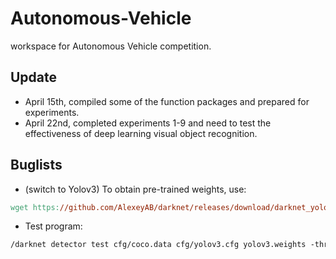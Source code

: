 # Autonomous-Vehicle
workspace for Autonomous Vehicle competition.

## Update
* April 15th, compiled some of the function packages and prepared for experiments.
* April 22nd, completed experiments 1-9 and need to test the effectiveness of deep learning visual object recognition.

## Buglists
* (switch to Yolov3) To obtain pre-trained weights, use:
```makefile
wget https://github.com/AlexeyAB/darknet/releases/download/darknet_yolo_v3_optimal/yolov3.weights
```
* Test program:
```makefile
/darknet detector test cfg/coco.data cfg/yolov3.cfg yolov3.weights -thresh 0.25 ./data/dog.jpg
```
